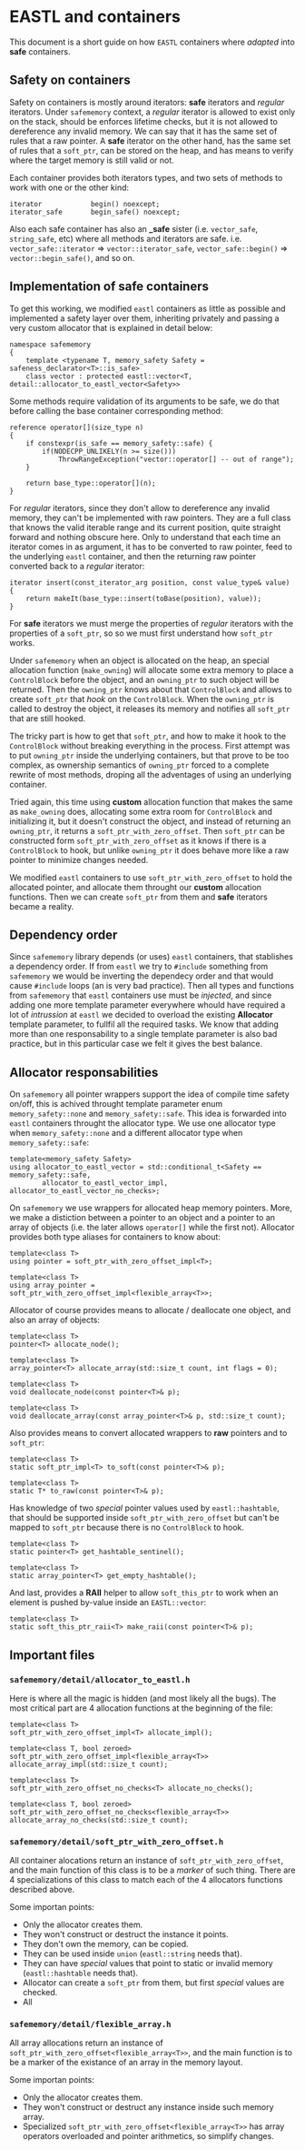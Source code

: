 
EASTL and containers
====================

This document is a short guide on how `EASTL` containers where _adapted_ into __safe__ containers.

Safety on containers
--------------------
Safety on containers is mostly around iterators: __safe__ iterators and _regular_ iterators.
Under `safememory` context, a _regular_ iterator is allowed to exist only on the stack, should be enforces lifetime checks, but it is not allowed to dereference any invalid memory. We can say that it has the same set of rules that a raw pointer.
A __safe__ iterator on the other hand, has the same set of rules that a `soft_ptr`, can be stored on the heap, and has means to verify where the target memory is still valid or not.

Each container provides both iterators types, and two sets of methods to work with one or the other kind:

	iterator       		begin() noexcept;
	iterator_safe       begin_safe() noexcept;



Also each safe container has also an __\_safe__ sister (i.e. `vector_safe`, `string_safe`, etc) where all methods and iterators are safe. i.e. `vector_safe::iterator` => `vector::iterator_safe`, `vector_safe::begin()` => `vector::begin_safe()`, and so on.



Implementation of safe containers
---------------------------------
To get this working, we modified `eastl` containers as little as possible and implemented a safety layer over them, inheriting privately and passing a very custom allocator that is explained in detail below:

	namespace safememory
	{
		template <typename T, memory_safety Safety = safeness_declarator<T>::is_safe>
		class vector : protected eastl::vector<T, detail::allocator_to_eastl_vector<Safety>>


Some methods require validation of its arguments to be safe, we do that before calling the base container corresponding method:

	reference operator[](size_type n)
	{
		if constexpr(is_safe == memory_safety::safe) {
			if(NODECPP_UNLIKELY(n >= size()))
				ThrowRangeException("vector::operator[] -- out of range");
		}

		return base_type::operator[](n);
	}

For _regular_ iterators, since they don't allow to dereference any invalid memory, they can't be implemented with raw pointers. They are a full class that knows the valid iterable range and its current position, quite straight forward and nothing obscure here.
Only to understand that each time an iterator comes in as argument, it has to be converted to raw pointer, feed to the underlying `eastl` container, and then the returning raw pointer converted back to a _regular_ iterator:


	iterator insert(const_iterator_arg position, const value_type& value) {
		return makeIt(base_type::insert(toBase(position), value));
	}


For __safe__ iterators we must merge the properties of _regular_ iterators with the properties of a `soft_ptr`, so so we must first understand how `soft_ptr` works.

Under `safememory` when an object is allocated on the heap, an special allocation function (`make_owning`) will allocate some extra memory to place a `ControlBlock` before the object, and an `owning_ptr` to such object will be returned. Then the `owning_ptr` knows about that `ControlBlock` and allows to create `soft_ptr` that _hook_ on the `ControlBlock`. When the `owning_ptr` is called to destroy the object, it releases its memory and notifies all `soft_ptr` that are still hooked.

The tricky part is how to get that `soft_ptr`, and how to make it hook to the `ControlBlock` without breaking everything in the process.
First attempt was to put `owning_ptr` inside the underlying containers, but that prove to be too complex, as ownership semantics of `owning_ptr` forced to a complete rewrite of most methods, droping all the adventages of using an underlying container.

Tried again, this time using __custom__ allocation function that makes the same as `make_owning` does, allocating some extra room for `ControlBlock` and initializing it, but it doesn't construct the object, and instead of returning an `owning_ptr`, it returns a `soft_ptr_with_zero_offset`. Then `soft_ptr` can be constructed form `soft_ptr_with_zero_offset` as it knows if there is a `ControlBlock` to hook, but unlike `owning_ptr` it does behave more like a raw pointer to minimize changes needed.

We modified `eastl` containers to use `soft_ptr_with_zero_offset` to hold the allocated pointer, and allocate them throught our __custom__ allocation functions. Then we can create `soft_ptr` from them and __safe__ iterators became a reality.


Dependency order
----------------
Since `safememory` library depends (or uses) `eastl` containers, that stablishes a dependency order.
If from `eastl` we try to `#include` something from `safememory` we would be inverting the dependecy order and that would cause `#include` loops (an is very bad practice).
Then all types and functions from `safememory` that `eastl` containers use must be _injected_, and since adding one more template parameter everywhere whould have required a lot of _intrussion_ at `eastl` we decided to overload the existing __Allocator__ template parameter, to fullfil all the required tasks.
We know that adding more than one responsability to a single template parameter is also bad practice, but in this particular case we felt it gives the best balance.


Allocator responsabilities
--------------------------
On `safememory` all pointer wrappers support the idea of compile time safety on/off, this is achived throught template parameter enum `memory_safety::none` and `memory_safety::safe`. This idea is forwarded into `eastl` containers throught the allocator type. We use one allocator type when `memory_safety::none` and a different allocator type when `memory_safety::safe`:


    template<memory_safety Safety>
    using allocator_to_eastl_vector = std::conditional_t<Safety == memory_safety::safe,
			allocator_to_eastl_vector_impl, allocator_to_eastl_vector_no_checks>;



On `safememory` we use wrappers for allocated heap memory pointers. More, we make a distiction between a pointer to an object and a pointer to an array of objects (i.e. the later allows `operator[]` while the first not). Allocator provides both type aliases for containers to know about:

    template<class T>
	using pointer = soft_ptr_with_zero_offset_impl<T>;

	template<class T>
	using array_pointer = soft_ptr_with_zero_offset_impl<flexible_array<T>>;


Allocator of course provides means to allocate / deallocate one object, and also an array of objects:

	template<class T>
	pointer<T> allocate_node();

	template<class T>
	array_pointer<T> allocate_array(std::size_t count, int flags = 0);

	template<class T>
	void deallocate_node(const pointer<T>& p);

	template<class T>
	void deallocate_array(const array_pointer<T>& p, std::size_t count);


Also provides means to convert allocated wrappers to __raw__ pointers and to `soft_ptr`:

	template<class T>
	static soft_ptr_impl<T> to_soft(const pointer<T>& p);

	template<class T>
	static T* to_raw(const pointer<T>& p);


Has knowledge of two _special_ pointer values used by `eastl::hashtable`, that should be supported inside `soft_ptr_with_zero_offset` but can't be mapped to `soft_ptr` because there is no `ControlBlock` to hook.


	template<class T>
	static pointer<T> get_hashtable_sentinel();

	template<class T>
	static array_pointer<T> get_empty_hashtable();


And last, provides a __RAII__ helper to allow `soft_this_ptr` to work when an element is pushed by-value inside an `EASTL::vector`:

	template<class T>
	static soft_this_ptr_raii<T> make_raii(const pointer<T>& p);


Important files
---------------

### `safememory/detail/allocator_to_eastl.h`

Here is where all the magic is hidden (and most likely all the bugs).
The most critical part are 4 allocation functions at the beginning of the file:

    template<class T>
    soft_ptr_with_zero_offset_impl<T> allocate_impl();

    template<class T, bool zeroed>
    soft_ptr_with_zero_offset_impl<flexible_array<T>> allocate_array_impl(std::size_t count);

    template<class T>
    soft_ptr_with_zero_offset_no_checks<T> allocate_no_checks();

    template<class T, bool zeroed>
    soft_ptr_with_zero_offset_no_checks<flexible_array<T>> allocate_array_no_checks(std::size_t count);


### `safememory/detail/soft_ptr_with_zero_offset.h`
All container alocations return an instance of `soft_ptr_with_zero_offset`, and the main function of this class is to be a _marker_ of such thing. There are 4 specializations of this class to match each of the 4 allocators functions described above.

Some importan points:
* Only the allocator creates them.
* They won't construct or destruct the instance it points.
* They don't own the memory, can be copied.
* They can be used inside `union` (`eastl::string` needs that).
* They can have _special_ values that point to static or invalid memory (`eastl::hashtable` needs that).
* Allocator can create a `soft_ptr` from them, but first _special_ values are checked.
* All 

### `safememory/detail/flexible_array.h`
All array allocations return an instance of `soft_ptr_with_zero_offset<flexible_array<T>>`, and the main function is to be a marker of the existance of an array in the memory layout.

Some importan points:
* Only the allocator creates them.
* They won't construct or destruct any instance inside such memory array.
* Specialized `soft_ptr_with_zero_offset<flexible_array<T>>` has array operators overloaded and pointer arithmetics, so simplify changes.

